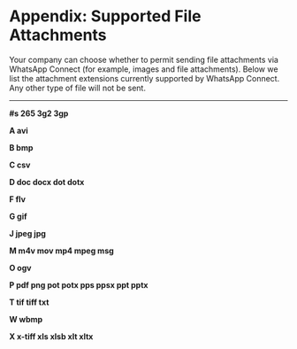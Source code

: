 # Appendix: Supported File Attachments

Your company can choose whether to permit sending file attachments via WhatsApp Connect \(for example, images and file attachments\). Below we list the attachment extensions currently supported by WhatsApp Connect. Any other type of file will not be sent.  
****

**\#s 265 3g2 3gp**  


**A avi**  


**B bmp**  


**C csv**  


**D doc docx dot dotx**  


**F flv**  


**G gif**  


**J jpeg jpg**  


**M m4v mov mp4 mpeg msg**  


**O ogv**  


**P pdf png pot potx pps ppsx ppt pptx**  


**T tif tiff txt**  


**W wbmp**  


**X x-tiff xls xlsb xlt xltx**  


